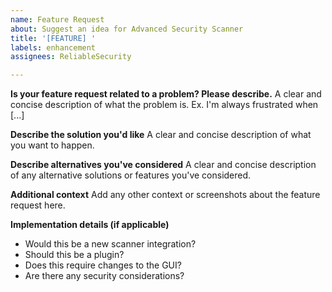 ```yaml
---
name: Feature Request
about: Suggest an idea for Advanced Security Scanner
title: '[FEATURE] '
labels: enhancement
assignees: ReliableSecurity

---
```


**Is your feature request related to a problem? Please describe.**
A clear and concise description of what the problem is. Ex. I'm always frustrated when [...]

**Describe the solution you'd like**
A clear and concise description of what you want to happen.

**Describe alternatives you've considered**
A clear and concise description of any alternative solutions or features you've considered.

**Additional context**
Add any other context or screenshots about the feature request here.

**Implementation details (if applicable)**
- Would this be a new scanner integration?
- Should this be a plugin?
- Does this require changes to the GUI?
- Are there any security considerations?
